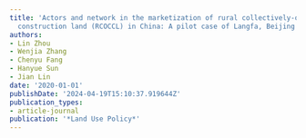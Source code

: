 ```yaml
---
title: 'Actors and network in the marketization of rural collectively-owned commercial
  construction land (RCOCCL) in China: A pilot case of Langfa, Beijing'
authors:
- Lin Zhou
- Wenjia Zhang
- Chenyu Fang
- Hanyue Sun
- Jian Lin
date: '2020-01-01'
publishDate: '2024-04-19T15:10:37.919644Z'
publication_types:
- article-journal
publication: '*Land Use Policy*'
---
```

